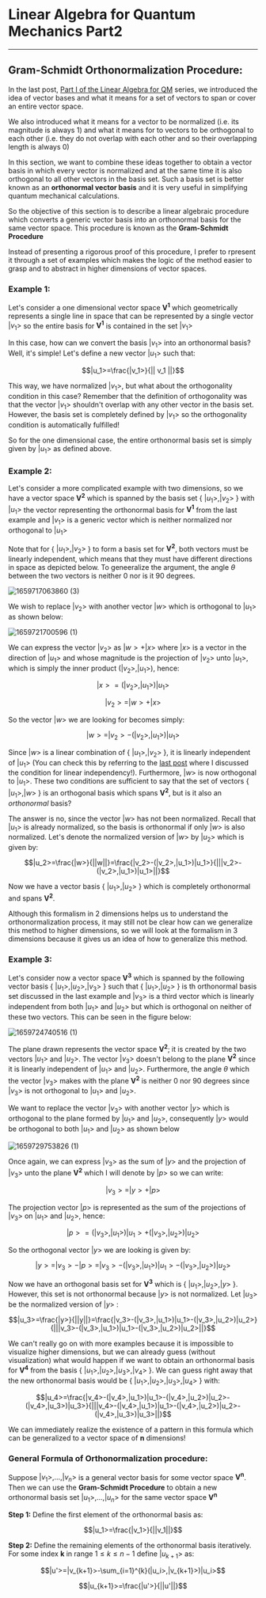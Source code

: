 # Linear Algebra for Quantum Mechanics Part2
----
## Gram-Schmidt Orthonormalization Procedure:

In the last post, [Part I of the Linear Algebra for QM](https://github.com/Anna868/simplified-concepts/blob/main/Linear-Algebra-for-QM-Part1.md) series,
we introduced the idea of vector bases and what it means for a set of vectors to span or cover an entire vector space.

We also introduced what it means for a vector to be normalized (i.e. its magnitude is always 1) and what it means for to vectors to be orthogonal to
each other (i.e. they do not overlap with each other and so their overlapping length is always 0)

In this section, we want to combine these ideas together to obtain a vector basis in which every vector is normalized and at the same time it is also orthogonal
to all other vectors in the basis set.
Such a basis set is better known as an **orthonormal vector basis** and it is very useful in simplifying quantum mechanical calculations.

So the objective of this section is to describe a linear algebraic procedure which converts a generic vector basis into an orthonormal basis for the same
vector space. This procedure is known as the **Gram-Schmidt Procedure**

Instead of presenting a rigorous proof of this procedure, I prefer to rpresent it through a set of examples which makes the logic of the method easier to grasp
and to abstract in higher dimensions of vector spaces.

### Example 1:
Let's consider a one dimensional vector space $\mathbf{V^1}$ which geometrically represents a single line in space that can be represented by a single vector
$|v_1>$ so the entire basis for $\mathbf{V^1}$ is contained in the set ${|v_1>}$

In this case, how can we convert the basis ${| v_1 >}$ into an orthonormal basis?
Well, it's simple! Let's define a new vector $| u_1 >$ such that:

$$|u_1>=\frac{|v_1>}{|| v_1 ||}$$

This way, we have normalized $|v_1>$, but what about the orthogonality condition in this case?
Remember that the definition of orthogonality was that the vector $|v_1>$ shouldn't overlap with any other vector in the basis set. However, the basis set
is completely defined by $|v_1>$ so the orthogonality condition is automatically fulfilled!

So for the one dimensional case, the entire orthonormal basis set is simply given by ${|u_1>}$ as defined above.

### Example 2:
Let's consider a more complicated example with two dimensions, so we have a vector space $\mathbf{V^2}$ which is spanned by the basis set
{ ${|u_1>,|v_2>}$ } with $|u_1>$ the vector representing the orthonormal basis for $\mathbf{V^1}$ from the last example and $|v_1>$ is a generic vector
which is neither normalized nor orthogonal to $|u_1>$

Note that for { ${|u_1>,|v_2>}$ } to form a basis set for $\mathbf{V^2}$, both vectors must be linearly independent, which means that they must have different directions in space as depicted below. To geneeralize the argument, the angle $\theta$ between the two vectors is neither 0 nor is it 90 degrees.

![1659717063860 (3)](https://user-images.githubusercontent.com/47701869/183122089-5f8b6bdd-8cfa-49b2-a0c7-235e6ffac2bd.jpg)

We wish to replace $|v_2>$ with another vector $|w>$ which is orthogonal to $|u_1>$ as shown below:

![1659721700596 (1)](https://user-images.githubusercontent.com/47701869/183133002-bf6db7a4-8250-4299-8d5a-870ba0042cd7.jpg)

We can express the vector $|v_2>$ as $|w>+|x>$ where $|x>$ is a vector in the direction of $|u_1>$ and whose magnitude is the projection of $|v_2>$ unto $|u_1>$, which is simply the inner product $(|v_2>,|u_1>)$, hence:

$$|x>=(|v_2>,|u_1>)|u_1>$$

$$|v_2>=|w>+|x>$$

So the vector $|w>$ we are looking for becomes simply:

$$|w>=|v_2>-(|v_2>,|u_1>)|u_1>$$

Since $|w>$ is a linear combination of { $|u_1>, |v_2>$ }, it is linearly independent of $|u_1>$ (You can check this by referring to the [last post](https://github.com/Anna868/simplified-concepts/blob/main/Linear-Algebra-for-QM-Part1.md) where I discussed the condition for linear independency!). 
Furthermore, $|w>$ is now orthogonal to $|u_1>$. These two conditions are sufficient to say that the set of vectors { $|u_1>, |w>$ } is an orthogonal basis which spans $\mathbf{V^2}$, but is it also an *orthonormal* basis?

The answer is no, since the vector $|w>$ has not been normalized. Recall that $|u_1>$ is already normalized, so the basis is orthonormal if only $|w>$ is also normalized. Let's denote the normalized version of $|w>$ by $|u_2>$ which is given by:

$$|u_2>=\frac{|w>}{||w||}=\frac{|v_2>-(|v_2>,|u_1>)|u_1>}{|||v_2>-(|v_2>,|u_1>)|u_1>||}$$

Now we have a vector basis { $|u_1>, |u_2>$ } which is completely orthonormal and spans $\mathbf{V^2}$. 

Although this formalism in 2 dimensions helps us to understand the orthonormalization process, it may still not be clear how can we generalize this method to higher dimensions, so we will look at the formalism in 3 dimensions because it gives us an idea of how to generalize this method.

### Example 3:
Let's consider now a vector space $\mathbf{V^3}$ which is spanned by the following vector basis { $|u_1>, |u_2>, |v_3>$ } such that { $|u_1>, |u_2>$ }
is th orthonormal basis set discussed in the last example and $|v_3>$ is a third vector which is linearly independent from both $|u_1>$ and $|u_2>$ but which is orthogonal on neither of these two vectors. This can be seen in the figure below:

![1659724740516 (1)](https://user-images.githubusercontent.com/47701869/183141158-8b8c334e-5720-4460-a109-ebbc3b90a4e4.jpg)

The plane drawn represents the vector space $\mathbf{V^2}$; it is created by the two vectors $|u_1>$ and $|u_2>$. The vector $|v_3>$ doesn't belong to the plane $\mathbf{V^2}$ since it is linearly independent of $|u_1>$ and $|u_2>$. Furthermore, the angle $\theta$ which the vector $|v_3>$ makes with the plane $\mathbf{V^2}$ is neither 0 nor 90 degrees since $|v_3>$ is not orthogonal to $|u_1>$ and $|u_2>$.

We want to replace the vector $|v_3>$ with another vector $|y>$ which is orthogonal to the plane formed by $|u_1>$ and $|u_2>$, consequently $|y>$ would be orthogonal to both $|u_1>$ and $|u_2>$ as shown below

![1659729753826 (1)](https://user-images.githubusercontent.com/47701869/183155766-fa10e47f-3b01-42c1-bf3f-3b0373b2e4d0.jpg)

Once again, we can express $|v_3>$ as the sum of $|y>$ and the projection of $|v_3>$  unto the plane $\mathbf{V^2}$ which I will denote by $|p>$ so we can write:

$$|v_3>=|y>+|p>$$

The projection vector $|p>$ is represented as the sum of the projections of $|v_3>$ on $|u_1>$ and $|u_2>$, hence:

$$|p>=(|v_3>,|u_1>)|u_1>+(|v_3>,|u_2>)|u_2>$$

So the orthogonal vector $|y>$ we are looking is given by:

$$|y>=|v_3>-|p>=|v_3>-(|v_3>,|u_1>)|u_1>-(|v_3>,|u_2>)|u_2>$$

Now we have an orthogonal basis set for $\mathbf{V^3}$ which is { $|u_1>, |u_2>, |y>$ }. However, this set is not orthonormal because $|y>$ is not normalized. Let $|u_3>$ be the normalized version of $|y>$ :

$$|u_3>=\frac{|y>}{||y||}=\frac{|v_3>-(|v_3>,|u_1>)|u_1>-(|v_3>,|u_2>)|u_2>}{|||v_3>-(|v_3>,|u_1>)|u_1>-(|v_3>,|u_2>)|u_2>||}$$

We can't really go on with more examples because it is impossible to visualize higher dimensions, but we can already guess (without visualization) what would happen if we want to obtain an orthonormal basis for $\mathbf{V^4}$ from the basis { $|u_1>,|u_2>,|u_3>, |v_4>$ }.
We can guess right away that the new orthonormal basis would be { $|u_1>,|u_2>,|u_3>, |u_4>$ } with:

$$|u_4>=\frac{|v_4>-(|v_4>,|u_1>)|u_1>-(|v_4>,|u_2>)|u_2>-(|v_4>,|u_3>)|u_3>}{|||v_4>-(|v_4>,|u_1>)|u_1>-(|v_4>,|u_2>)|u_2>-(|v_4>,|u_3>)|u_3>||}$$

We can immediately realize the existence of a pattern in this formula which can be generalized to a vector space of **n** dimensions!

### General Formula of Orthonormalization procedure:

Suppose $|v_1>, \dots, |v_n>$ is a general vector basis for some vector space $\mathbf{V^n}$. Then we can use the **Gram-Schmidt Procedure** to obtain a new orthonormal basis set $|u_1>, \dots, |u_n>$ for the same vector space $\mathbf{V^n}$

**Step 1:** Define the first element of the orthonormal basis as:

$$|u_1>=\frac{|v_1>}{||v_1||}$$

**Step 2:** Define the remaining elements of the orthonormal basis iteratively. For some index **k** in range $1\leq k \leq n-1$ define $|u_{k+1}>$ as:

$$|u'>=|v_{k+1}>-\sum_{i=1}^{k}(|u_i>,|v_{k+1}>)|u_i>$$

$$|u_{k+1}>=\frac{|u'>}{||u'||}$$
